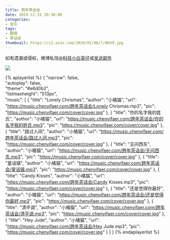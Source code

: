 ```yaml
---
title: 跨年茶话会
date: 2019-12-31 20:30:00
categories:
- 音乐
tags:
- 翻唱
- 茶话会
thumbnail: https://s2.ax1x.com/2020/01/06/lrB6X9.jpg
---
```


如有遗漏或侵权，微博私信@<a href="https://weibo.com/kjxbyz" target="_blank">科技小白英仔</a>或<a href="mailto:me@chenyifaer.com" target="_blank">发送邮件</a>

![](https://s2.ax1x.com/2020/01/06/lrB6X9.jpg)

<!--more-->

{% aplayerlist %}
{
    "narrow": false,                          
    "autoplay": false,                         
    "theme": "#e6d0b2",	  
    "listmaxheight": "513px",                    
    "music": [
        {
            "title": "Lonely Chrismas",
            "author": "小橘猫",
            "url": "https://music.chenyifaer.com/跨年茶话会/Lonely Chrismas.mp3",
            "pic": "https://music.chenyifaer.com/cover/cover.jpg"
        },
        {
            "title": "你的名字我的姓氏",
            "author": "小橘猫",
            "url": "https://music.chenyifaer.com/跨年茶话会/你的名字我的姓氏.mp3",
            "pic": "https://music.chenyifaer.com/cover/cover.jpg"
        },
        {
            "title": "路过人间",
            "author": "小橘猫",
            "url": "https://music.chenyifaer.com/跨年茶话会/路过人间.mp3",
            "pic": "https://music.chenyifaer.com/cover/cover.jpg"
        },
        {
            "title": "无问西东",
            "author": "小橘猫",
            "url": "https://music.chenyifaer.com/跨年茶话会/无问西东.mp3",
            "pic": "https://music.chenyifaer.com/cover/cover.jpg"
        },
        {
            "title": "童话镇",
            "author": "小橘猫",
            "url": "https://music.chenyifaer.com/跨年茶话会/童话镇.mp3",
            "pic": "https://music.chenyifaer.com/cover/cover.jpg"
        },
        {
            "title": "Candy Kisses",
            "author": "小橘猫",
            "url": "https://music.chenyifaer.com/跨年茶话会/Candy Kisses.mp3",
            "pic": "https://music.chenyifaer.com/cover/cover.jpg"
        },
        {
            "title": "还是觉得你最好",
            "author": "小橘猫",
            "url": "https://music.chenyifaer.com/跨年茶话会/还是觉得你最好.mp3",
            "pic": "https://music.chenyifaer.com/cover/cover.jpg"
        },
        {
            "title": "清平调",
            "author": "小橘猫",
            "url": "https://music.chenyifaer.com/跨年茶话会/清平调.mp3",
            "pic": "https://music.chenyifaer.com/cover/cover.jpg"
        },
        {
            "title": "Hey Jude",
            "author": "小橘猫",
            "url": "https://music.chenyifaer.com/跨年茶话会/Hey Jude.mp3",
            "pic": "https://music.chenyifaer.com/cover/cover.jpg"
        }
    ]
}
{% endaplayerlist %}
